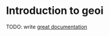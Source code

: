 # Introduction to geoi

TODO: write [great documentation](http://jacobian.org/writing/what-to-write/)
